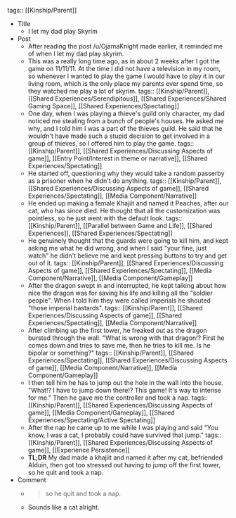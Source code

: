 tags:: [[Kinship/Parent]]

- Title
	- I let my dad play Skyrim
- Post
	- After reading the post /u/OjamaKnight made earlier, it reminded me of when I let my dad play skyrim.
	- This was a really long time ago, as in about 2 weeks after I got the game on 11/11/11. At the time I did not have a television in my room, so whenever I wanted to play the game I would have to play it in our living room, which is the only place my parents ever spend time, so they watched me play a lot of skyrim.
	  tags:: [[Kinship/Parent]], [[Shared Experiences/Serendipitous]], [[Shared Experiences/Shared Gaming Space]], [[Shared Experiences/Spectating]]
	- One day, when I was playing a thieve's guild only character, my dad noticed me stealing from a bunch of people's houses. He asked me why, and I told him I was a part of the thieves guild. He said that he wouldn't have made such a stupid decision to get involved in a group of thieves, so I offered him to play the game.
	  tags:: [[Kinship/Parent]], [[Shared Experiences/Discussing Aspects of game]], [[Entry Point/Interest in theme or narrative]], [[Shared Experiences/Spectating]]
	- He started off, questioning why they would take a random passerby as a prisoner when he didn't do anything.
	  tags:: [[Kinship/Parent]], [[Shared Experiences/Discussing Aspects of game]], [[Shared Experiences/Spectating]], [[Media Component/Narrative]]
	- He ended up making a female Khajiit and named it Peaches, after our cat, who has since died. He thought that all the customization was pointless, so he just went with the default look.
	  tags:: [[Kinship/Parent]], [[Parallel between Game and Life]], [[Shared Experiences]], [[Shared Experiences/Spectating]]
	- He genuinely thought that the guards were going to kill him, and kept asking me what he did wrong, and when I said "your fine, just watch" he didn't believe me and kept pressing buttons to try and get out of it.
	  tags:: [[Kinship/Parent]], [[Shared Experiences/Discussing Aspects of game]], [[Shared Experiences/Spectating]], [[Media Component/Narrative]], [[Media Component/Gameplay]]
	- After the dragon swept in and interrupted, he kept talking about how nice the dragon was for saving his life and killing all the "soldier people". When I told him they were called imperials he shouted "those imperial bastards".
	  tags:: [[Kinship/Parent]], [[Shared Experiences/Discussing Aspects of game]], [[Shared Experiences/Spectating]], [[Media Component/Narrative]]
	- After climbing up the first tower, he freaked out as the dragon bursted through the wall. "What is wrong with that dragon!? First he comes down and tries to save me, then he tries to kill me. Is he bipolar or something?"
	  tags:: [[Kinship/Parent]], [[Shared Experiences/Spectating]], [[Shared Experiences/Discussing Aspects of game]], [[Media Component/Narrative]], [[Media Component/Gameplay]]
	- I then tell him he has to jump out the hole in the wall into the house. "What!? I have to jump down there!? This game! It's way to intense for me." Then he gave me the controller and took a nap.
	  tags:: [[Kinship/Parent]], [[Shared Experiences/Discussing Aspects of game]], [[Media Component/Gameplay]], [[Shared Experiences/Spectating/Active Spectating]]
	- After the nap he came up to me while I was playing and said "You know, I was a cat, I probably could have survived that jump."
	  tags:: [[Kinship/Parent]], [[Shared Experiences/Discussing Aspects of game]], [[Experience Persistence]]
	- **TL;DR** My dad made a khajiit and named it after my cat, befriended Alduin, then got too stressed out having to jump off the first tower, so he quit and took a nap.
- Comment
	- >so he quit and took a nap.
	- Sounds like a cat alright.